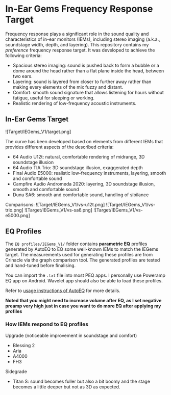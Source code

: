 # In-Ear Gems Frequency Response Target

Frequency response plays a significant role in the sound quality and characteristics of in-ear monitors (IEMs), including stereo imaging (a.k.a., soundstage width, depth, and layering). This repository contains my *preference* frequency response target. It was developed to achieve the following criteria: 

- Spacious stereo imaging: sound is pushed back to form a bubble or a dome around the head rather than a flat plane inside the head, between two ears.
- Layering: sound is layered from closer to further away rather than making every elements of the mix fuzzy and distant.
- Comfort: smooth sound signature that allows listening for hours without fatigue, useful for sleeping or working.
- Realistic rendering of low-frequency acoustic instruments.

## In-Ear Gems Target

![Target/IEGems_V1/target.png]

The curve has been developed based on elements from different IEMs that provides different aspects of the described criteria:
- 64 Audio U12t: natural, comfortable rendering of midrange, 3D soundstage illusion
- 64 Audio TIA Trio: 3D soundstage illusion, exaggerated depth
- Final Audio E5000: realistic low-frequency instruments, layering, smooth and comfortable sound
- Campfire Audio Andromeda 2020: layering, 3D soundstage illusion, smooth and comfortable sound
- Dunu SA6: smooth and comfortable sound, handling of sibilance

Comparisons:
![Target/IEGems_V1/vs-u12t.png]
![Target/IEGems_V1/vs-trio.png]
![Target/IEGems_V1/vs-sa6.png]
![Target/IEGems_V1/vs-e5000.png]

## EQ Profiles

The `EQ profiles/IEGems_V1/` folder contains **parametric EQ** profiles generated by AutoEQ to EQ some well-known IEMs to match the IEGems target. The measurements used for generating these profiles are from Crinacle via the graph comparison tool. The generated profiles are tested and hand-tuned before finalising.

You can import the `.txt` file into most PEQ apps. I personally use Poweramp EQ app on Android. Wavelet app should also be able to load these profiles. 

Refer to [usage instructions of AutoEQ](https://github.com/jaakkopasanen/AutoEq#usage) for more details. 

**Noted that you might need to increase volume after EQ, as I set negative preamp very high just in case you want to do more EQ after applying my profiles**

### How IEMs respond to EQ profiles

Upgrade (noticeable improvement in soundstage and comfort)
- Blessing 2
- Aria
- A4000
- FH3

Sidegrade
- Titan S: sound becomes fuller but also a bit boomy and the stage becomes a little deeper but not as 3D as expected.